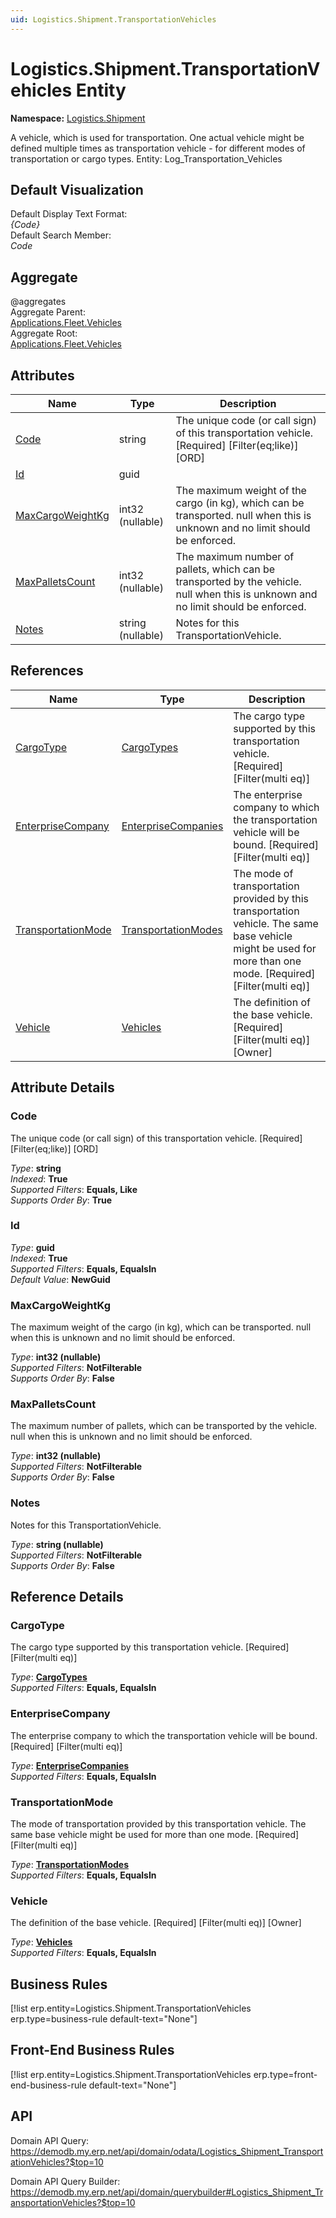 ```yaml
---
uid: Logistics.Shipment.TransportationVehicles
---
```

# Logistics.Shipment.TransportationVehicles Entity

**Namespace:** [Logistics.Shipment](Logistics.Shipment.md)  

A vehicle, which is used for transportation. One actual vehicle might be defined multiple times as transportation vehicle - for different modes of transportation or cargo types. Entity: Log_Transportation_Vehicles

## Default Visualization
Default Display Text Format:  
_{Code}_  
Default Search Member:  
_Code_  

## Aggregate
  @aggregates  
Aggregate Parent:  
[Applications.Fleet.Vehicles](Applications.Fleet.Vehicles.md)  
Aggregate Root:  
[Applications.Fleet.Vehicles](Applications.Fleet.Vehicles.md)  

## Attributes

| Name | Type | Description |
| ---- | ---- | --- |
| [Code](Logistics.Shipment.TransportationVehicles.md#code) | string | The unique code (or call sign) of this transportation vehicle. [Required] [Filter(eq;like)] [ORD] 
| [Id](Logistics.Shipment.TransportationVehicles.md#id) | guid |  
| [MaxCargoWeightKg](Logistics.Shipment.TransportationVehicles.md#maxcargoweightkg) | int32 (nullable) | The maximum weight of the cargo (in kg), which can be transported. null when this is unknown and no limit should be enforced. 
| [MaxPalletsCount](Logistics.Shipment.TransportationVehicles.md#maxpalletscount) | int32 (nullable) | The maximum number of pallets, which can be transported by the vehicle. null when this is unknown and no limit should be enforced. 
| [Notes](Logistics.Shipment.TransportationVehicles.md#notes) | string (nullable) | Notes for this TransportationVehicle. 

## References

| Name | Type | Description |
| ---- | ---- | --- |
| [CargoType](Logistics.Shipment.TransportationVehicles.md#cargotype) | [CargoTypes](Logistics.Shipment.CargoTypes.md) | The cargo type supported by this transportation vehicle. [Required] [Filter(multi eq)] |
| [EnterpriseCompany](Logistics.Shipment.TransportationVehicles.md#enterprisecompany) | [EnterpriseCompanies](General.EnterpriseCompanies.md) | The enterprise company to which the transportation vehicle will be bound. [Required] [Filter(multi eq)] |
| [TransportationMode](Logistics.Shipment.TransportationVehicles.md#transportationmode) | [TransportationModes](Logistics.Shipment.TransportationModes.md) | The mode of transportation provided by this transportation vehicle. The same base vehicle might be used for more than one mode. [Required] [Filter(multi eq)] |
| [Vehicle](Logistics.Shipment.TransportationVehicles.md#vehicle) | [Vehicles](Applications.Fleet.Vehicles.md) | The definition of the base vehicle. [Required] [Filter(multi eq)] [Owner] |


## Attribute Details

### Code

The unique code (or call sign) of this transportation vehicle. [Required] [Filter(eq;like)] [ORD]

_Type_: **string**  
_Indexed_: **True**  
_Supported Filters_: **Equals, Like**  
_Supports Order By_: **True**  

### Id

_Type_: **guid**  
_Indexed_: **True**  
_Supported Filters_: **Equals, EqualsIn**  
_Default Value_: **NewGuid**  

### MaxCargoWeightKg

The maximum weight of the cargo (in kg), which can be transported. null when this is unknown and no limit should be enforced.

_Type_: **int32 (nullable)**  
_Supported Filters_: **NotFilterable**  
_Supports Order By_: **False**  

### MaxPalletsCount

The maximum number of pallets, which can be transported by the vehicle. null when this is unknown and no limit should be enforced.

_Type_: **int32 (nullable)**  
_Supported Filters_: **NotFilterable**  
_Supports Order By_: **False**  

### Notes

Notes for this TransportationVehicle.

_Type_: **string (nullable)**  
_Supported Filters_: **NotFilterable**  
_Supports Order By_: **False**  


## Reference Details

### CargoType

The cargo type supported by this transportation vehicle. [Required] [Filter(multi eq)]

_Type_: **[CargoTypes](Logistics.Shipment.CargoTypes.md)**  
_Supported Filters_: **Equals, EqualsIn**  

### EnterpriseCompany

The enterprise company to which the transportation vehicle will be bound. [Required] [Filter(multi eq)]

_Type_: **[EnterpriseCompanies](General.EnterpriseCompanies.md)**  
_Supported Filters_: **Equals, EqualsIn**  

### TransportationMode

The mode of transportation provided by this transportation vehicle. The same base vehicle might be used for more than one mode. [Required] [Filter(multi eq)]

_Type_: **[TransportationModes](Logistics.Shipment.TransportationModes.md)**  
_Supported Filters_: **Equals, EqualsIn**  

### Vehicle

The definition of the base vehicle. [Required] [Filter(multi eq)] [Owner]

_Type_: **[Vehicles](Applications.Fleet.Vehicles.md)**  
_Supported Filters_: **Equals, EqualsIn**  



## Business Rules

[!list erp.entity=Logistics.Shipment.TransportationVehicles erp.type=business-rule default-text="None"]

## Front-End Business Rules

[!list erp.entity=Logistics.Shipment.TransportationVehicles erp.type=front-end-business-rule default-text="None"]

## API

Domain API Query:
<https://demodb.my.erp.net/api/domain/odata/Logistics_Shipment_TransportationVehicles?$top=10>

Domain API Query Builder:
<https://demodb.my.erp.net/api/domain/querybuilder#Logistics_Shipment_TransportationVehicles?$top=10>


